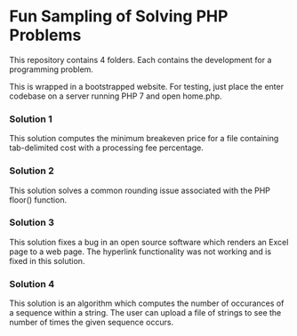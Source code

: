 # Fun Sampling of Solving PHP Problems

This repository contains 4 folders. Each contains the development for a programming problem.

This is wrapped in a bootstrapped website. For testing, just place the enter codebase on a server running PHP 7 and open home.php.

### Solution 1
This solution computes the minimum breakeven price for a file containing tab-delimited cost with a processing fee percentage.

### Solution 2
This solution solves a common rounding issue associated with the PHP floor() function.

### Solution 3
This solution fixes a bug in an open source software which renders an Excel page to a web page. The hyperlink functionality was not working and is fixed in this solution.

### Solution 4
This solution is an algorithm which computes the number of occurances of a sequence within a string. The user can upload a file of strings to see the number of times the given sequence occurs.
